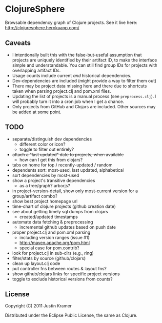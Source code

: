 # ClojureSphere

Browsable dependency graph of Clojure projects. See it live here: http://clojuresphere.herokuapp.com/

## Caveats

* I intentionally built this with the false-but-useful assumption that projects are uniquely identified by their artifact ID, to make the interface simple and understandable. You can still find group IDs for projects with overlapping artifact IDs.
* Usage counts include current *and* historical dependencies.
* Dev-dependencies are included (might provide a way to filter them out)
* There may be project data missing here and there due to shortcuts taken when parsing project.clj and pom.xml files.
* Updating the list of projects is a manual process (see `preprocess.clj`). I will probably turn it into a cron job when I get a chance.
* Only projects from GitHub and Clojars are included. Other sources may be added at some point.

## TODO

- separate/distinguish dev dependencies
  - different color or icon?
  - toggle to filter out entirely?
- ~~attach a "last updated" date to projects, when available~~
  - how can I get this from clojars?
- tabs on home for top / recently-updated / random
- dependents sort: most-used, last updated, alphabetical
- sort dependencies by most-used
- show a project's transitive dependencies
  - as a tree/graph? arborjs?
- in project-version-detail, show only most-current version for a group/artifact combo?
- show best project homepage url
- time-chart of clojure projects (github creation date)
- see about getting timely sql dumps from clojars
  - created/updated timestamps
- automate data fetching & preprocessing
  - incremental github updates based on push date
- proper project.clj and pom.xml parsing
  - including version ranges (issue #1)
  - http://maven.apache.org/pom.html
  - special case for pom.contrib?
- look for project.clj in sub-dirs (e.g., ring)
- filter/stats by source (github/clojars)
- clean up layout.clj code
- put controller fns between routes & layout fns?
- show github/clojars links for specific project versions
- toggle to exclude historical versions from counts?

## License

Copyright (C) 2011 Justin Kramer

Distributed under the Eclipse Public License, the same as Clojure.
